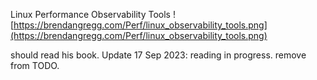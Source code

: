 Linux Performance Observability Tools
![https://brendangregg.com/Perf/linux_observability_tools.png](https://brendangregg.com/Perf/linux_observability_tools.png)

should read his book.
Update 17 Sep 2023: reading in progress. remove from TODO.